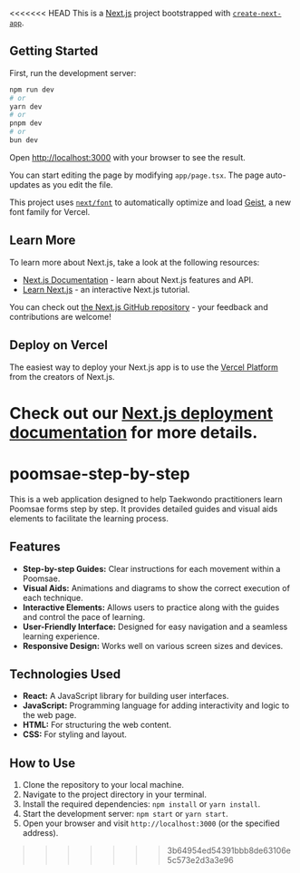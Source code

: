 <<<<<<< HEAD
This is a [Next.js](https://nextjs.org) project bootstrapped with [`create-next-app`](https://nextjs.org/docs/app/api-reference/cli/create-next-app).

## Getting Started

First, run the development server:

```bash
npm run dev
# or
yarn dev
# or
pnpm dev
# or
bun dev
```

Open [http://localhost:3000](http://localhost:3000) with your browser to see the result.

You can start editing the page by modifying `app/page.tsx`. The page auto-updates as you edit the file.

This project uses [`next/font`](https://nextjs.org/docs/app/building-your-application/optimizing/fonts) to automatically optimize and load [Geist](https://vercel.com/font), a new font family for Vercel.

## Learn More

To learn more about Next.js, take a look at the following resources:

- [Next.js Documentation](https://nextjs.org/docs) - learn about Next.js features and API.
- [Learn Next.js](https://nextjs.org/learn) - an interactive Next.js tutorial.

You can check out [the Next.js GitHub repository](https://github.com/vercel/next.js) - your feedback and contributions are welcome!

## Deploy on Vercel

The easiest way to deploy your Next.js app is to use the [Vercel Platform](https://vercel.com/new?utm_medium=default-template&filter=next.js&utm_source=create-next-app&utm_campaign=create-next-app-readme) from the creators of Next.js.

Check out our [Next.js deployment documentation](https://nextjs.org/docs/app/building-your-application/deploying) for more details.
=======
# poomsae-step-by-step

This is a web application designed to help Taekwondo practitioners learn Poomsae forms step by step. It provides detailed guides and visual aids elements to facilitate the learning process.

## Features

- **Step-by-step Guides:** Clear instructions for each movement within a Poomsae.
- **Visual Aids:** Animations and diagrams to show the correct execution of each technique.
- **Interactive Elements:** Allows users to practice along with the guides and control the pace of learning.
- **User-Friendly Interface:** Designed for easy navigation and a seamless learning experience.
- **Responsive Design:** Works well on various screen sizes and devices.

## Technologies Used

- **React:** A JavaScript library for building user interfaces.
- **JavaScript:** Programming language for adding interactivity and logic to the web page.
- **HTML:** For structuring the web content.
- **CSS:** For styling and layout.

## How to Use

1.  Clone the repository to your local machine.
2.  Navigate to the project directory in your terminal.
3.  Install the required dependencies: `npm install` or `yarn install`.
4.  Start the development server: `npm start` or `yarn start`.
5.  Open your browser and visit `http://localhost:3000` (or the specified address).
>>>>>>> 3b64954ed54391bbb8de63106e5c573e2d3a3e96
